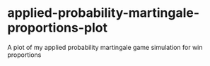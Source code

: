 # applied-probability-martingale-proportions-plot
A plot of my applied probability martingale game simulation for win proportions
